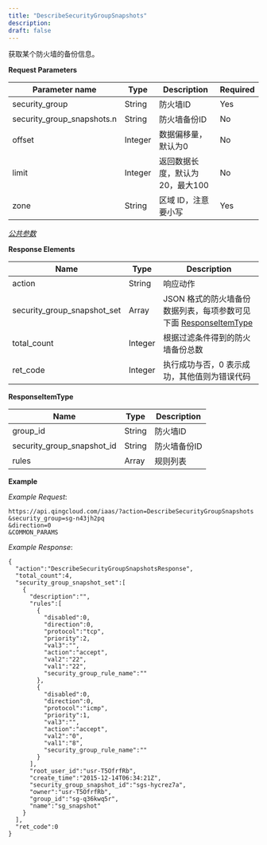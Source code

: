 ```yaml
---
title: "DescribeSecurityGroupSnapshots"
description: 
draft: false
---
```




获取某个防火墙的备份信息。

**Request Parameters**

| Parameter name | Type | Description | Required |
| --- | --- | --- | --- |
| security_group | String | 防火墙ID | Yes |
| security_group_snapshots.n | String | 防火墙备份ID | No |
| offset | Integer | 数据偏移量，默认为0 | No |
| limit | Integer | 返回数据长度，默认为20，最大100 | No |
| zone | String | 区域 ID，注意要小写 | Yes |

[_公共参数_](../../../parameters)

**Response Elements**

| Name | Type | Description |
| --- | --- | --- |
| action | String | 响应动作 |
| security_group_snapshot_set | Array | JSON 格式的防火墙备份数据列表，每项参数可见下面 [ResponseItemType](#responseitemtype) |
| total_count | Integer | 根据过滤条件得到的防火墙备份总数 |
| ret_code | Integer | 执行成功与否，0 表示成功，其他值则为错误代码 |

**ResponseItemType**

| Name | Type | Description |
| --- | --- | --- |
| group_id | String | 防火墙ID |
| security_group_snapshot_id | String | 防火墙备份ID |
| rules | Array | 规则列表 |

**Example**

_Example Request_:

```
https://api.qingcloud.com/iaas/?action=DescribeSecurityGroupSnapshots
&security_group=sg-n43jh2pq
&direction=0
&COMMON_PARAMS
```

_Example Response_:

```
{
  "action":"DescribeSecurityGroupSnapshotsResponse",
  "total_count":4,
  "security_group_snapshot_set":[
    {
      "description":"",
      "rules":[
        {
          "disabled":0,
          "direction":0,
          "protocol":"tcp",
          "priority":2,
          "val3":"",
          "action":"accept",
          "val2":"22",
          "val1":"22",
          "security_group_rule_name":""
        },
        {
          "disabled":0,
          "direction":0,
          "protocol":"icmp",
          "priority":1,
          "val3":"",
          "action":"accept",
          "val2":"0",
          "val1":"8",
          "security_group_rule_name":""
        }
      ],
      "root_user_id":"usr-T5OfrfRb",
      "create_time":"2015-12-14T06:34:21Z",
      "security_group_snapshot_id":"sgs-hycrez7a",
      "owner":"usr-T5OfrfRb",
      "group_id":"sg-q36kwq5r",
      "name":"sg_snapshot"
    }
  ],
  "ret_code":0
}
```
